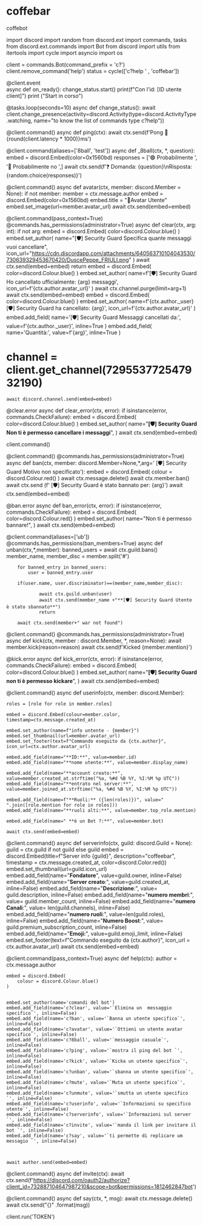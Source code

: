 # coffebar
coffebot

import discord
import random
from discord.ext import commands, tasks
from discord.ext.commands import Bot
from discord import utils
from itertools import cycle
import asyncio
import os

client = commands.Bot(command_prefix = 'c?')
client.remove_command('help')
status = cycle(['c?help ' , 'coffebar'])

@client.event                         
async def on_ready():
    change_status.start()
    print(f"Con l'id: [ID utente client]")
    print ("Start in corso")

@tasks.loop(seconds=10)
async def change_status():
    await client.change_presence(activity=discord.Activity(type=discord.ActivityType.watching, name="to know the list of commands type c?help"))



@client.command()
async def ping(ctx):
    await ctx.send(f'Pong 🏓  {round(client.latency * 1000)}ms')


@client.command(aliases=['8ball', 'test'])
async def _8ball(ctx, *, question):
    embed = discord.Embed(color=0x1560bd)
    responses = ['🟢    Probabilmente ',
                '🔴 Probabilmente no ',]
    await ctx.send(f'❓ Domanda: {question}\nRisposta: {random.choice(responses)}')

@client.command()
async def avatar(ctx, member: discord.Member = None):
    if not member:
        member = ctx.message.author
    embed = discord.Embed(color=0x1560bd)
    embed.title = "👥Avatar Utente"
    embed.set_image(url=member.avatar_url)
    await ctx.send(embed=embed)

@client.command(pass_context=True)
@commands.has_permissions(administrator=True)
async def clear(ctx, arg: int):
    if not arg:
        embed = discord.Embed(
            color=discord.Colour.blue()
        )
        embed.set_author(
            name="[🛡️] Security Guard Specifica quante messaggi vuoi cancellare",
            icon_url="https://cdn.discordapp.com/attachments/640563710104043530/730639329453670420/DuscePeppe_FRIULI.png"
        )
        await ctx.send(embed=embed)
        return
    embed = discord.Embed(
        color=discord.Colour.blue()
    )
    embed.set_author(
        name=f'[🛡️] Security Guard Ho cancellato ufficialmente:  {arg} messaggi',
        icon_url=f'{ctx.author.avatar_url}'
    )
    await ctx.channel.purge(limit=arg+1)
    await ctx.send(embed=embed)
    embed = discord.Embed(
        color=discord.Colour.blue()
    )
    embed.set_author(
        name=f'{ctx.author._user}[🛡️] Security Guard ha cancellato: {arg}',
        icon_url=f'{ctx.author.avatar_url}'
    )
    embed.add_field(
        name='[🛡️] Security Guard Messaggi cancellati da:',
        value=f'{ctx.author._user}',
        inline=True
    )
    embed.add_field(
        name='Quantità:',
        value=f'{arg}',
        inline=True
    )
#    channel = client.get_channel(729553772547932190)
    await discord.channel.send(embed=embed)
@clear.error
async def clear_error(ctx, error):
    if isinstance(error, commands.CheckFailure):
        embed = discord.Embed(
            color=discord.Colour.blue()
        )
        embed.set_author(
            name="**[🛡️] Security Guard Non ti è permesso cancellare i messaggi**",
        )
        await ctx.send(embed=embed)

client.command()


@client.command()
@commands.has_permissions(administrator=True)
async def ban(ctx, member: discord.Member=None,*,arg=' [🛡️] Security Guard Motivo non specificato'):
    embed = discord.Embed(
        colour = discord.Colour.red()
    )
    await ctx.message.delete()
    await ctx.member.ban()
    await ctx.send (f' [🛡️] Security Guard è stato bannato per: {arg}')
    await ctx.send(embed=embed)




@ban.error
async def ban_error(ctx, error):
    if isinstance(error, commands.CheckFailure):
        embed = discord.Embed(
            color=discord.Colour.red()
        )
        embed.set_author(
            name="Non ti è permesso bannare!",
        )
        await ctx.send(embed=embed)



@client.command(aliases=['ub'])
@commands.has_permissions(ban_members=True)
async def unban(ctx,*,member):
        banned_users = await ctx.guild.bans()
        member_name, member_disc = member.split('#')

        for banned_entry in banned_users:
            user = banned_entry.user

        if(user.name, user.discriminator)==(member_name,member_disc):

                await ctx.guild.unban(user)
                await ctx.send(member_name +"**[🛡️] Security Guard Utente è stato sbannato**")
                return

        await ctx.send(member+" war not found")

@client.command()
@commands.has_permissions(administrator=True)
async def kick(ctx, member : discord.Member, *, reason=None):
    await member.kick(reason=reason)
    await ctx.send(f'Kicked {member.mention}')

@kick.error
async def kick_error(ctx, error):
    if isinstance(error, commands.CheckFailure):
        embed = discord.Embed(
            color=discord.Colour.blue()
        )
        embed.set_author(
            name="**[🛡️] Security Guard non ti è permesso kickare**",
        )
        await ctx.send(embed=embed)



@client.command()
async def userinfo(ctx, member: discord.Member):

    roles = [role for role in member.roles]

    embed = discord.Embed(colour=member.color, timestamp=ctx.message.created_at)

    embed.set_author(name=f"info untente - {member}")
    embed.set_thumbnail(url=member.avatar_url)
    embed.set_footer(text=f"Commando eseguito da {ctx.author}", icon_url=ctx.author.avatar_url)

    embed.add_field(name="**ID:**", value=member.id)
    embed.add_field(name="**nome utente:**", value=member.display_name)

    embed.add_field(name="**account creato:**", value=member.created_at.strftime("%a, %#d %B %Y, %I:%M %p UTC"))
    embed.add_field(name="**entrato nel server:**", value=member.joined_at.strftime("%a, %#d %B %Y, %I:%M %p UTC"))

    embed.add_field(name=f"**Ruoli:** ({len(roles)})", value=" ".join([role.mention for role in roles]))
    embed.add_field(name="**ruoli alti:**", value=member.top_role.mention)

    embed.add_field(name=" **è un Bot ?:**", value=member.bot)

    await ctx.send(embed=embed)

@client.command()
async def serverinfo(ctx, guild: discord.Guild = None):
    guild = ctx.guild if not guild else guild
    embed = discord.Embed(title=f"Server info {guild}", description="coffeebar", timestamp = ctx.message.created_at, color=discord.Color.red())
    embed.set_thumbnail(url=guild.icon_url)
    embed.add_field(name="**Fondatore**", value=guild.owner, inline=False)
    embed.add_field(name="**Server creato**:", value=guild.created_at, inline=False)
    embed.add_field(name="**Descrizione**:", value= guild.description, inline=False)
    embed.add_field(name="**numero membri**:", value= guild.member_count, inline=False)
    embed.add_field(name="**numero Canali**:", value= len(guild.channels), inline=False)
    embed.add_field(name="**numero ruoli**:", value=len(guild.roles), inline=False)
    embed.add_field(name="**Numero Boost**:", value= guild.premium_subscription_count, inline=False)
    embed.add_field(name="**Emoji:**", value=guild.emoji_limit, inline=False)
    embed.set_footer(text=f"Commando eseguito da {ctx.author}", icon_url = ctx.author.avatar_url)
    await ctx.send(embed=embed)

@client.command(pass_context=True)
async def help(ctx):
    author = ctx.message.author

    embed = discord.Embed(
        colour = discord.Colour.blue()
    )


    embed.set_author(name='comandi del bot')
    embed.add_field(name='c?clear', value='`Elimina un  messaggio specifico`', inline=False)
    embed.add_field(name='c?ban', value='`Banna un utente specifico`', inline=False)
    embed.add_field(name='c?avatar', value='`Ottieni un utente avatar specifico`', inline=False)
    embed.add_field(name='c?8ball', value='`messaggio casuale`', inline=False)
    embed.add_field(name='c?ping', value='`mostra il ping del bot `', inline=False)
    embed.add_field(name='c?kick', value='`Kicka un utente specifico`', inline=False)
    embed.add_field(name='c?unban', value='`sbanna un utente specifico`', inline=False)
    embed.add_field(name='c?mute', value='`Muta un utente specifico`', inline=False)
    embed.add_field(name='c?unmute', value='`smutta un utente specifico `', inline=False)
    embed.add_field(name='c?userinfo', value='`Informazioni su specifico  utente`', inline=False)
    embed.add_field(name='c?serverinfo', value='`Informazioni sul server `', inline=False)
    embed.add_field(name='c?invite', value='`manda il link per invitare il bot `', inline=False)
    embed.add_field(name='c?say', value='`ti permette di replicare um messagio `', inline=False)
    
    

    await author.send(embed=embed)

@client.command()
async def invite(ctx):
    await ctx.send(f'https://discord.com/oauth2/authorize?client_id=732887104647987210&scope=bot&permissions=1812462847bot')

@client.command()
async def say(ctx, *, msg):
    await ctx.message.delete()
    await ctx.send("{}" .format(msg))












client.run('TOKEN')

